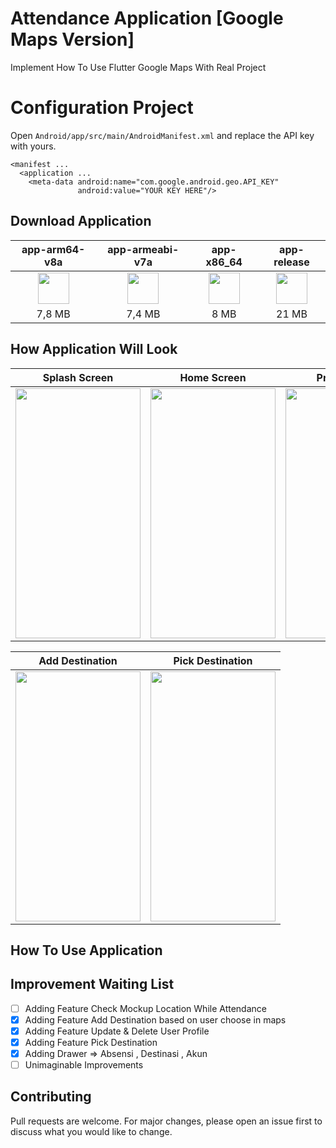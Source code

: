 # Attendance Application [Google Maps Version]

Implement How To Use Flutter Google Maps With Real Project

# Configuration Project 

Open `Android/app/src/main/AndroidManifest.xml` and replace the API key with yours.

```
<manifest ...
  <application ...
    <meta-data android:name="com.google.android.geo.API_KEY"
               android:value="YOUR KEY HERE"/>
```
## Download Application

|app-arm64-v8a|app-armeabi-v7a|app-x86_64|app-release|
|:----:|:---------:|:-----:|:------:|
|[<img src="https://upload.wikimedia.org/wikipedia/commons/a/a0/APK_format_icon.png" width="50px">](http://www.zimprov.id/apk/absensi_online/app-arm64-v8a.zip)|[<img src="https://upload.wikimedia.org/wikipedia/commons/a/a0/APK_format_icon.png" width="50px">](http://www.zimprov.id/apk/absensi_online/app-armeabi-v7a.zip)|[<img src="https://upload.wikimedia.org/wikipedia/commons/a/a0/APK_format_icon.png" width="50px">](http://www.zimprov.id/apk/absensi_online/app-x86_64.zip)|[<img src="https://upload.wikimedia.org/wikipedia/commons/a/a0/APK_format_icon.png" width="50px">](http://www.zimprov.id/apk/absensi_online/app-release.zip)
|7,8 MB|7,4 MB|8 MB|21 MB|

## How Application Will Look

|Splash Screen|Home Screen|Profil Screen|Maps Screen|
|:-----------:|:--------:|:------------:|:---------:|
|<img src="http://www.zimprov.id/readme/absensi_online/splash_screen.gif" height="400" width="200">|<img src="http://www.zimprov.id/readme/absensi_online/welcome_screen.gif" height="400" width="200">|<img src="http://www.zimprov.id/readme/absensi_online/profil_screen.gif" height="400" width="200">|<img src="http://www.zimprov.id/readme/absensi_online/maps_screen.gif" height="400" width="200">|

|Add Destination|Pick Destination|
|:-------------:|:--------------:|
|<img src="http://www.zimprov.id/readme/absensi_online/add_destination.gif" height="400" width="200">|<img src="http://www.zimprov.id/readme/absensi_online/pick_destination.gif" height="400" width="200">|

## How To Use Application

## Improvement Waiting List

- [ ] Adding Feature Check Mockup Location While Attendance
- [x] Adding Feature Add Destination based on user choose in maps
- [x] Adding Feature Update & Delete User Profile
- [x] Adding Feature Pick Destination
- [x] Adding Drawer => Absensi , Destinasi , Akun
- [ ] Unimaginable Improvements 

## Contributing
Pull requests are welcome. For major changes, please open an issue first to discuss what you would like to change.
